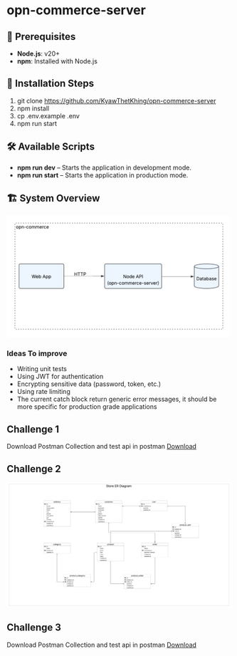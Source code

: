 # opn-commerce-server

## 📌 Prerequisites

- **Node.js**: v20+
- **npm**: Installed with Node.js

## 🚀 Installation Steps

1.  git clone https://github.com/KyawThetKhing/opn-commerce-server
2.  npm install
3.  cp .env.example .env
4.  npm run start

## 🛠 Available Scripts

- **npm run dev** – Starts the application in development mode.
- **npm run start** – Starts the application in production mode.

## 🏗 System Overview

![System Design](./system-design.png)

### Ideas To improve

- Writing unit tests
- Using JWT for authentication
- Encrypting sensitive data (password, token, etc.)
- Using rate limiting
- The current catch block return generic error messages, it should be more specific for production grade applications

## Challenge 1

Download Postman Collection and test api in postman [Download](./opn-commerce-server.postman_collection.json)

## Challenge 2

![System Design](<./challenge%202%20(database%20design).png>)

## Challenge 3

Download Postman Collection and test api in postman [Download](./cart.postman_collection.json)
